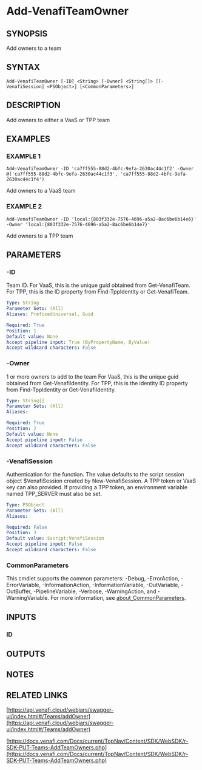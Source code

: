 # Add-VenafiTeamOwner

## SYNOPSIS
Add owners to a team

## SYNTAX

```
Add-VenafiTeamOwner [-ID] <String> [-Owner] <String[]> [[-VenafiSession] <PSObject>] [<CommonParameters>]
```

## DESCRIPTION
Add owners to either a VaaS or TPP team

## EXAMPLES

### EXAMPLE 1
```
Add-VenafiTeamOwner -ID 'ca7ff555-88d2-4bfc-9efa-2630ac44c1f2' -Owner @('ca7ff555-88d2-4bfc-9efa-2630ac44c1f3', 'ca7ff555-88d2-4bfc-9efa-2630ac44c1f4')
```

Add owners to a VaaS team

### EXAMPLE 2
```
Add-VenafiTeamOwner -ID 'local:{803f332e-7576-4696-a5a2-8ac6be6b14e6}' -Owner 'local:{803f332e-7576-4696-a5a2-8ac6be6b14e7}'
```

Add owners to a TPP team

## PARAMETERS

### -ID
Team ID.
For VaaS, this is the unique guid obtained from Get-VenafiTeam.
For TPP, this is the ID property from Find-TppIdentity or Get-VenafiTeam.

```yaml
Type: String
Parameter Sets: (All)
Aliases: PrefixedUniversal, Guid

Required: True
Position: 1
Default value: None
Accept pipeline input: True (ByPropertyName, ByValue)
Accept wildcard characters: False
```

### -Owner
1 or more owners to add to the team
For VaaS, this is the unique guid obtained from Get-VenafiIdentity.
For TPP, this is the identity ID property from Find-TppIdentity or Get-VenafiIdentity.

```yaml
Type: String[]
Parameter Sets: (All)
Aliases:

Required: True
Position: 2
Default value: None
Accept pipeline input: False
Accept wildcard characters: False
```

### -VenafiSession
Authentication for the function.
The value defaults to the script session object $VenafiSession created by New-VenafiSession.
A TPP token or VaaS key can also provided.
If providing a TPP token, an environment variable named TPP_SERVER must also be set.

```yaml
Type: PSObject
Parameter Sets: (All)
Aliases:

Required: False
Position: 3
Default value: $script:VenafiSession
Accept pipeline input: False
Accept wildcard characters: False
```

### CommonParameters
This cmdlet supports the common parameters: -Debug, -ErrorAction, -ErrorVariable, -InformationAction, -InformationVariable, -OutVariable, -OutBuffer, -PipelineVariable, -Verbose, -WarningAction, and -WarningVariable. For more information, see [about_CommonParameters](http://go.microsoft.com/fwlink/?LinkID=113216).

## INPUTS

### ID
## OUTPUTS

## NOTES

## RELATED LINKS

[https://api.venafi.cloud/webjars/swagger-ui/index.html#/Teams/addOwner](https://api.venafi.cloud/webjars/swagger-ui/index.html#/Teams/addOwner)

[https://docs.venafi.com/Docs/current/TopNav/Content/SDK/WebSDK/r-SDK-PUT-Teams-AddTeamOwners.php](https://docs.venafi.com/Docs/current/TopNav/Content/SDK/WebSDK/r-SDK-PUT-Teams-AddTeamOwners.php)

